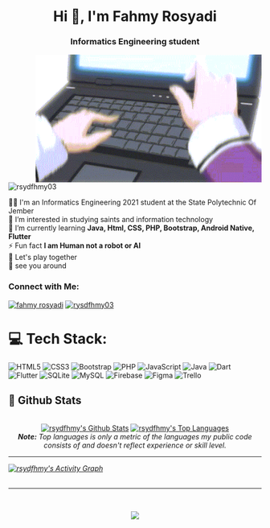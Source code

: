 <h1 align="center">Hi 👋, I'm Fahmy Rosyadi</h1>
<!-- <h3 align="center">Iam Undergraduate Student | Informatics Engineering at State Polytechnic Of Jember</h3> -->
<h3 align="center">Informatics Engineering student</h3>
<img align="right" src="./gif.gif" style="width:450px"/>
<p align="left"> <img src="https://komarev.com/ghpvc/?username=rsydfhmy03&label=Profile%20views&color=orange&style=flat" alt="rsydfhmy03" /> </p>
<!-- [![](https://visitcount.itsvg.in/api?id=rsydfhmy03&icon=5&color=2)](https://visitcount.itsvg.in) -->

<!-- # 💫 About Me: -->
👨‍🎓 I'm an Informatics Engineering 2021 student at the State Polytechnic Of Jember<br>
🔭 I’m interested in studying saints and information technology<br>
🌱 I’m currently learning **Java, Html, CSS, PHP, Bootstrap, Android Native, Flutter**<br>
⚡ Fun fact **I am Human not a robot or AI**<br>
🎲 Let's play together<br>
👋 see you around

<h3 align="left">Connect with Me:</h3>
<p align="left">
<a href="https://linkedin.com/in/fahmy-rosyadi-374169244" target="blank"><img align="center" src="https://raw.githubusercontent.com/rahuldkjain/github-profile-readme-generator/master/src/images/icons/Social/linked-in-alt.svg" alt="fahmy rosyadi" height="30" width="40" /></a>
<a href="https://instagram.com/rsyd.fhmy03" target="blank"><img align="center" src="https://raw.githubusercontent.com/rahuldkjain/github-profile-readme-generator/master/src/images/icons/Social/instagram.svg" alt="rysdfhmy03" height="30" width="40" /></a>
</p>

# 💻 Tech Stack:
![HTML5](https://img.shields.io/badge/html5-%23E34F26.svg?style=for-the-badge&logo=html5&logoColor=white) 
![CSS3](https://img.shields.io/badge/css3-%231572B6.svg?style=for-the-badge&logo=css3&logoColor=white)
![Bootstrap](https://img.shields.io/badge/bootstrap-%23563D7C.svg?style=for-the-badge&logo=bootstrap&logoColor=white) 
![PHP](https://img.shields.io/badge/php-%23777BB4.svg?style=for-the-badge&logo=php&logoColor=white) 
![JavaScript](https://img.shields.io/badge/javascript-%23323330.svg?style=for-the-badge&logo=javascript&logoColor=%23F7DF1E) 
![Java](https://img.shields.io/badge/java-%23ED8B00.svg?style=for-the-badge&logo=java&logoColor=white) 
![Dart](https://img.shields.io/badge/dart-%230175C2.svg?style=for-the-badge&logo=dart&logoColor=white) 
![Flutter](https://img.shields.io/badge/Flutter-%2302569B.svg?style=for-the-badge&logo=Flutter&logoColor=white)
![SQLite](https://img.shields.io/badge/sqlite-%2307405e.svg?style=for-the-badge&logo=sqlite&logoColor=white) 
![MySQL](https://img.shields.io/badge/mysql-%2300f.svg?style=for-the-badge&logo=mysql&logoColor=white)
![Firebase](https://img.shields.io/badge/firebase-%23039BE5.svg?style=for-the-badge&logo=firebase) 
![Figma](https://img.shields.io/badge/figma-%23F24E1E.svg?style=for-the-badge&logo=figma&logoColor=white) 
![Trello](https://img.shields.io/badge/Trello-%23026AA7.svg?style=for-the-badge&logo=Trello&logoColor=white)

<h2>📃 Github Stats</h2>

<br>
  <div align="center">
    <a href="#"><img alt="rsydfhmy's Github Stats" src="https://github-readme-stats.vercel.app/api?username=rsydfhmy03&show_icons=true&include_all_commits=true&hide=commits&hide_border=true&count_private=true&theme=react&hide_border=true&bg_color=0D1117&title_color=F0DB4F&icon_color=F0DB4F" height="200" widght=45%/></a>
    <a href="#"><img alt="rsydfhmy's Top Languages" src="https://github-readme-stats.vercel.app/api/top-langs/?username=rsydfhmy03&langs_count=10&layout=compact&theme=react&hide_border=true&bg_color=0D1117&title_color=F0DB4F&icon_color=F0DB4F" height="200"width=45%;/></a>
    <br/>
    <i><b>Note:</b> Top languages is only a metric of the languages my public code consists of and doesn't reflect experience or skill level.<i>
  </div>
  <hr/>

  <div>
    <a href="#"><img alt="rsydfhmy's Activity Graph" src="https://activity-graph.herokuapp.com/graph?username=rsydfhmy03&custom_title=Fahmy%20Rosyadi%20Contribution%20Graph&bg_color=0D1117&color=F0DB4F&line=FFFFFF&point=F0DB4F&hide_border=true" /></a>
  <div> 
</div>

<br/>
<hr/>

<br/>

<p align="center">
  <a href="#"><img src="https://media.giphy.com/media/vmGjjH1XOjViEfbBfZ/giphy.gif" width="128"></a>
</p>


